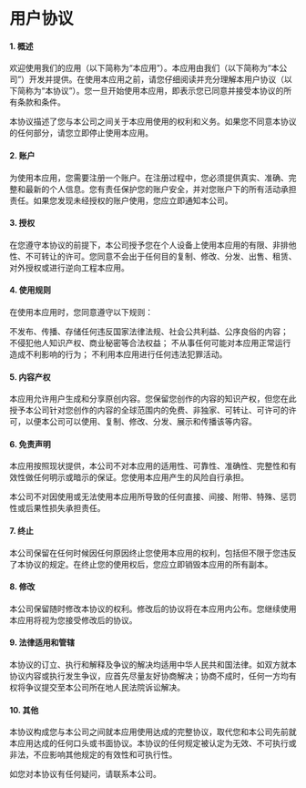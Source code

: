 # 用户协议

#### 1. 概述

欢迎使用我们的应用（以下简称为“本应用”）。本应用由我们（以下简称为“本公司”）开发并提供。在使用本应用之前，请您仔细阅读并充分理解本用户协议（以下简称为“本协议”）。您一旦开始使用本应用，即表示您已同意并接受本协议的所有条款和条件。

本协议描述了您与本公司之间关于本应用使用的权利和义务。如果您不同意本协议的任何部分，请您立即停止使用本应用。

#### 2. 账户

为使用本应用，您需要注册一个账户。在注册过程中，您必须提供真实、准确、完整和最新的个人信息。您有责任保护您的账户安全，并对您账户下的所有活动承担责任。如果您发现未经授权的账户使用，您应立即通知本公司。

#### 3. 授权

在您遵守本协议的前提下，本公司授予您在个人设备上使用本应用的有限、非排他性、不可转让的许可。您同意不会出于任何目的复制、修改、分发、出售、租赁、对外授权或进行逆向工程本应用。

#### 4. 使用规则

在使用本应用时，您同意遵守以下规则：

不发布、传播、存储任何违反国家法律法规、社会公共利益、公序良俗的内容；
不侵犯他人知识产权、商业秘密等合法权益；
不从事任何可能对本应用正常运行造成不利影响的行为；
不利用本应用进行任何违法犯罪活动。

#### 5. 内容产权

本应用允许用户生成和分享原创内容。您保留您创作的内容的知识产权，但您在此授予本公司针对您创作的内容的全球范围内的免费、非独家、可转让、可许可的许可，以便本公司可以使用、复制、修改、分发、展示和传播该等内容。

#### 6. 免责声明

本应用按照现状提供，本公司不对本应用的适用性、可靠性、准确性、完整性和有效性做任何明示或暗示的保证。您使用本应用产生的风险自行承担。

本公司不对因使用或无法使用本应用所导致的任何直接、间接、附带、特殊、惩罚性或后果性损失承担责任。

#### 7. 终止

本公司保留在任何时候因任何原因终止您使用本应用的权利，包括但不限于您违反了本协议的规定。在终止您的使用权后，您应立即销毁本应用的所有副本。

#### 8. 修改

本公司保留随时修改本协议的权利。修改后的协议将在本应用内公布。您继续使用本应用将视为您接受修改后的协议。

#### 9. 法律适用和管辖

本协议的订立、执行和解释及争议的解决均适用中华人民共和国法律。如双方就本协议内容或执行发生争议，应首先尽量友好协商解决；协商不成时，任何一方均有权将争议提交至本公司所在地人民法院诉讼解决。

#### 10. 其他

本协议构成您与本公司之间就本应用使用达成的完整协议，取代您和本公司先前就本应用达成的任何口头或书面协议。本协议的任何规定被认定为无效、不可执行或非法，不应影响其他规定的有效性和可执行性。

如您对本协议有任何疑问，请联系本公司。